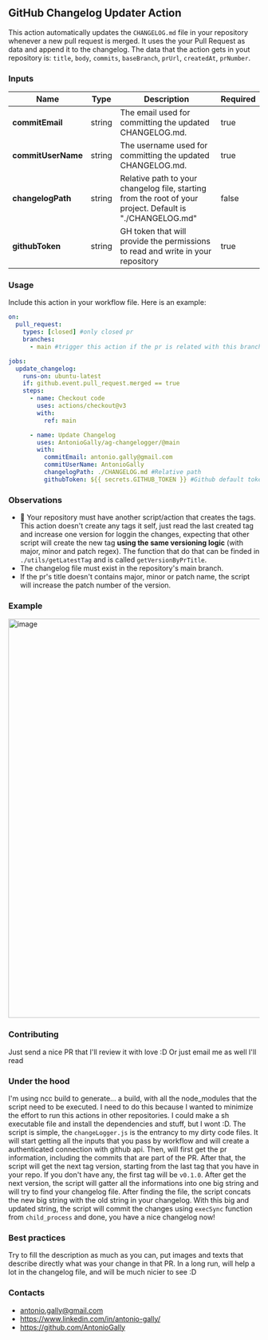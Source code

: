 ## GitHub Changelog Updater Action

This action automatically updates the `CHANGELOG.md` file in your repository whenever a new pull request is merged. It uses the your Pull Request as data and append it to the changelog. The data that the action gets in yout repository is: 
`title`, `body`, `commits`, `baseBranch`, `prUrl`, `createdAt`, `prNumber`.

### Inputs

| **Name**           | Type   | Description                                                                                               | Required |
|--------------------|--------|-----------------------------------------------------------------------------------------------------------|----------|
| **commitEmail**    | string | The email used for committing the updated CHANGELOG.md.                                                   | true     |
| **commitUserName** | string | The username used for committing the updated CHANGELOG.md.                                                | true     |
| **changelogPath**  | string | Relative path to your changelog file, starting from the root of your project. Default is "./CHANGELOG.md" | false    |
| **githubToken**    | string | GH token that will provide the permissions to read and write in your repository                           | true     |


### Usage
Include this action in your workflow file. Here is an example:

```yml
on:
  pull_request:
    types: [closed] #only closed pr
    branches:
      - main #trigger this action if the pr is related with this branch

jobs:
  update_changelog:
    runs-on: ubuntu-latest
    if: github.event.pull_request.merged == true
    steps:
      - name: Checkout code
        uses: actions/checkout@v3
        with:
          ref: main

      - name: Update Changelog
        uses: AntonioGally/ag-changelogger/@main
        with:
          commitEmail: antonio.gally@gmail.com
          commitUserName: AntonioGally
          changelogPath: ./CHANGELOG.md #Relative path
          githubToken: ${{ secrets.GITHUB_TOKEN }} #Github default token, PATs are recomended
```

### Observations
 - 🚨 Your repository must have another script/action that creates the tags. This action doesn't create any tags it self, just read the last created tag and increase one version for loggin the changes, expecting that other script will create the new tag **using the same versioning logic** (with major, minor and patch regex). The function that do that can be finded in `./utils/getLatestTag` and is called `getVersionByPrTitle`.
 - The changelog file must exist in the repository's main branch. 
 - If the pr's title doesn't contains major, minor or patch name, the script will increase the patch number of the version.

### Example

<img width="800" alt="image" src="https://github.com/AntonioGally/ag-changelogger/assets/68209906/b09547da-ad6d-4908-8223-20d1a3a53a3e">


### Contributing
Just send a nice PR that I'll review it with love :D Or just email me as well I'll read

### Under the hood
I'm using ncc build to generate... a build, with all the node_modules that the script need to be executed. I need to do this because I wanted to minimize the effort to run this actions in other repositories. I could make a sh executable file and install the dependencies and stuff, but I wont :D.
The script is simple, the `changeLogger.js` is the entrancy to my dirty code files. It will start getting all the inputs that you pass by workflow and will create a authenticated connection with github api. Then, will first get the pr information, including the commits that are part of the PR. After that, the script will get the next tag version, starting from the last tag that you have in your repo. If you don't have any, the first tag will be `v0.1.0`. After get the next version, the script will gatter all the informations into one big string and will try to find your changelog file. After finding the file, the script concats the new big string with the old string in your changelog. With this big and updated string, the script will commit the changes using `execSync` function from `child_process` and done, you have a nice changelog now!

### Best practices
Try to fill the description as much as you can, put images and texts that describe directly what was your change in that PR. In a long run, will help a lot in the changelog file, and will be much nicier to see :D
### Contacts

 - antonio.gally@gmail.com
 - https://www.linkedin.com/in/antonio-gally/
 - https://github.com/AntonioGally
